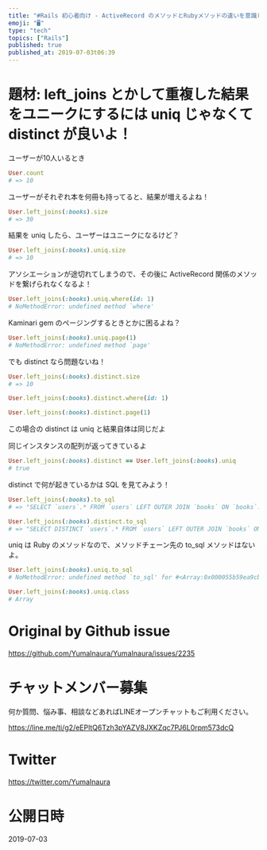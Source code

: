 ```yaml
---
title: "#Rails 初心者向け - ActiveRecord のメソッドとRubyメソッドの違いを意識してみる"
emoji: "🖥"
type: "tech"
topics: ["Rails"]
published: true
published_at: 2019-07-03t06:39
---
```


# 題材: left_joins とかして重複した結果をユニークにするには uniq じゃなくて distinct が良いよ！

ユーザーが10人いるとき

```rb
User.count
# => 10
```

ユーザーがそれぞれ本を何冊も持ってると、結果が増えるよね！

```rb
User.left_joins(:books).size
# => 30
```

結果を uniq したら、ユーザーはユニークになるけど？

```rb
User.left_joins(:books).uniq.size
# => 10
```

アソシエーションが途切れてしまうので、その後に ActiveRecord 関係のメソッドを繋げられなくなるよ！

```rb
User.left_joins(:books).uniq.where(id: 1)
# NoMethodError: undefined method `where'
```

Kaminari gem のページングするときとかに困るよね？

```rb
User.left_joins(:books).uniq.page(1)
# NoMethodError: undefined method `page'
```

でも distinct なら問題ないね！

```rb
User.left_joins(:books).distinct.size
# => 10

User.left_joins(:books).distinct.where(id: 1)

User.left_joins(:books).distinct.page(1)
```

この場合の distinct は uniq と結果自体は同じだよ

同じインスタンスの配列が返ってきているよ

```rb
User.left_joins(:books).distinct == User.left_joins(:books).uniq
# true
```

distinct で何が起きているかは SQL を見てみよう！

```rb
User.left_joins(:books).to_sql
# => "SELECT `users`.* FROM `users` LEFT OUTER JOIN `books` ON `books`.`user_id` = `users`.`id`"

User.left_joins(:books).distinct.to_sql
# => "SELECT DISTINCT `users`.* FROM `users` LEFT OUTER JOIN `books` ON `books`.`user_id` = `users`.`id`"
```

uniq は Ruby のメソッドなので、メソッドチェーン先の to_sql メソッドはないよ。


```rb
User.left_joins(:books).uniq.to_sql
# NoMethodError: undefined method `to_sql' for #<Array:0x000055b59ea9cbb8>

User.left_joins(:books).uniq.class
# Array
```

# Original by Github issue

https://github.com/YumaInaura/YumaInaura/issues/2235








<!-- Update From Qiita API -->

# チャットメンバー募集


何か質問、悩み事、相談などあればLINEオープンチャットもご利用ください。

https://line.me/ti/g2/eEPltQ6Tzh3pYAZV8JXKZqc7PJ6L0rpm573dcQ





# Twitter


https://twitter.com/YumaInaura


<!-- Update From Qiita API -->



# 公開日時

2019-07-03
